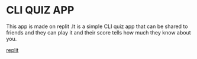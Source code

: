 # CLI QUIZ APP
 This app is made on replit .It is a simple CLI quiz app that  can be shared to friends and they can play it and their score tells how much they know about you.  

 [replit](https://replit.com/@RajulKoshta/neog-firstProgram-ex15#index.js?embed=1&output=1)